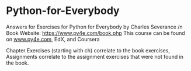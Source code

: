 # Python-for-Everybody
Answers for Exercises for Python for Everybody by Charles Severance /n
Book Website: https://www.py4e.com/book.php
This course can be found on www.py4e.com, EdX, and Coursera

Chapter Exercises (starting with ch) correlate to the book exercises, Assignments correlate to the assignment exercises that were not found in the book.
